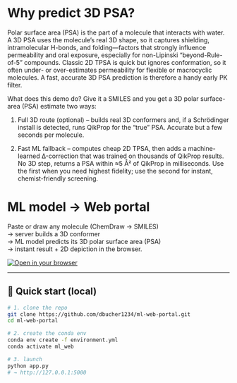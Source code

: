 # Why predict 3D PSA?

Polar surface area (PSA) is the part of a molecule that interacts with water. A 3D PSA uses the molecule’s real 3D shape, so it captures shielding, intramolecular H-bonds, and folding—factors that strongly influence permeability and oral exposure, especially for non-Lipinski “beyond-Rule-of-5” compounds. Classic 2D TPSA is quick but ignores conformation, so it often under- or over-estimates permeability for flexible or macrocyclic molecules. A fast, accurate 3D PSA prediction is therefore a handy early PK filter.

What does this demo do?
Give it a SMILES and you get a 3D polar surface-area (PSA) estimate two ways:

1) Full 3D route (optional) – builds real 3D conformers and, if a Schrödinger install is detected, runs QikProp for the “true” PSA. Accurate but a few seconds per molecule.
  
2) Fast ML fallback – computes cheap 2D TPSA, then adds a machine-learned Δ-correction that was trained on thousands of QikProp results. No 3D step, returns a PSA within ≈5 Å² of QikProp in milliseconds.
Use the first when you need highest fidelity; use the second for instant, chemist-friendly screening.

# ML model → Web portal

Paste or draw any molecule (ChemDraw → SMILES)  
→ server builds a 3D conformer  
→ ML model predicts its 3D polar surface area (PSA)  
→ instant result + 2D depiction in the browser.

[![Open in your browser](static/screenshot.png)](static/screenshot.png)

---

## 🚀 Quick start (local)

```bash
# 1. clone the repo
git clone https://github.com/dbucher1234/ml-web-portal.git
cd ml-web-portal

# 2. create the conda env
conda env create -f environment.yml
conda activate ml_web

# 3. launch
python app.py
# → http://127.0.0.1:5000

